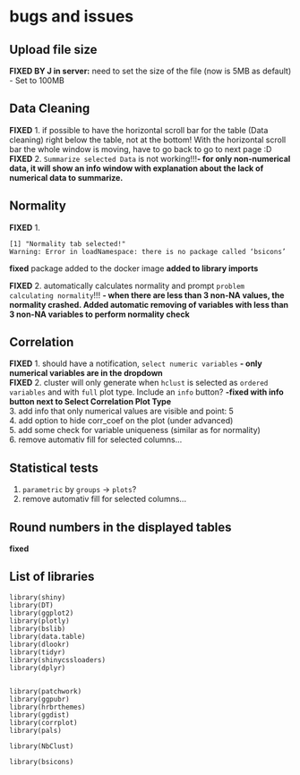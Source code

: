 # bugs and issues

## Upload file size
**FIXED BY J in server:** need to set the size of the file (now is 5MB as default) - Set to 100MB<br>

## Data Cleaning
**FIXED** 1. if possible to have the horizontal scroll bar for the table (Data cleaning) right below the table, not at the bottom! With the horizontal scroll bar the whole window is moving, have to go back to go to next page :D <br>
**FIXED** 2. `Summarize selected Data` is not working!!!**- for only non-numerical data, it will show an info window with explanation about the lack of numerical data to summarize.**

## Normality

**FIXED** 1. 
```{r}
[1] "Normality tab selected!"
Warning: Error in loadNamespace: there is no package called ‘bsicons’
```

**fixed** package added to the docker image **added to library imports**

**FIXED** 2. automatically calculates normality and prompt `problem calculating normality`!!! **- when there are less than 3 non-NA values, the normality crashed. Added automatic removing of variables with less than 3 non-NA variables to perform normality check**

## Correlation
**FIXED** 1. should have a notification, `select numeric variables` **- only numerical variables are in the dropdown**<br>
**FIXED** 2. cluster will only generate when `hclust` is selected as `ordered variables` and with `full` plot type. Include an `info` button? **-fixed with info button next to Select Correlation Plot Type**<br>
3. add info that only numerical values are visible and point: 5<br>
4. add option to hide corr_coef on the plot (under advanced)<br>
5. add some check for variable uniqueness (similar as for normality)<br>
6. remove automativ fill for selected columns...<br>

## Statistical tests
1. `parametric` by `groups` -> `plots`?<br>
2. remove automativ fill for selected columns...<br>

## Round numbers in the displayed tables
**fixed**


## List of libraries

```
library(shiny)
library(DT)
library(ggplot2)
library(plotly)
library(bslib)
library(data.table)
library(dlookr)
library(tidyr)
library(shinycssloaders)
library(dplyr)


library(patchwork)
library(ggpubr)
library(hrbrthemes)
library(ggdist)
library(corrplot)
library(pals)

library(NbClust)

library(bsicons)
```